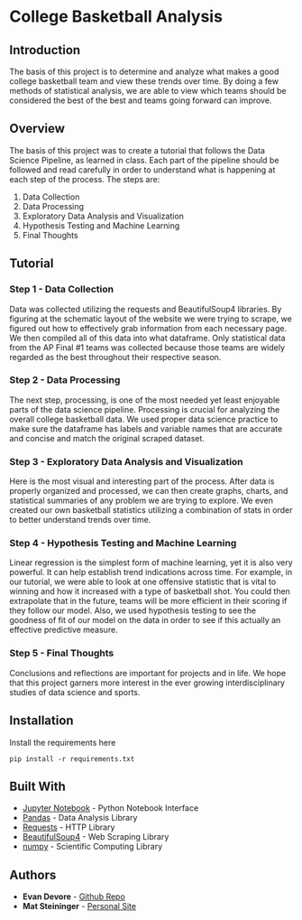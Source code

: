 # College Basketball Analysis

## Introduction
The basis of this project is to determine and analyze what makes a good college basketball team and view these trends over time. By doing a few methods of statistical analysis, we are able to view which teams should be considered the best of the best and teams going forward can improve.

## Overview
The basis of this project was to create a tutorial that follows the Data Science Pipeline, as learned in class. Each part of the pipeline should be followed and read carefully in order to understand what is happening at each step of the process. The steps are:
1. Data Collection
1. Data Processing
1. Exploratory Data Analysis and Visualization
1. Hypothesis Testing and Machine Learning
1. Final Thoughts

## Tutorial

### Step 1 - Data Collection
Data was collected utilizing the requests and BeautifulSoup4 libraries. By figuring at the schematic layout of the website we were trying to scrape, we figured out how to effectively grab information from each necessary page. We then compiled all of this data into what dataframe. Only statistical data from the AP Final #1 teams was collected because those teams are widely regarded as the best throughout their respective season.

### Step 2 - Data Processing
The next step, processing, is one of the most needed yet least enjoyable parts of the data science pipeline. Processing is crucial for analyzing the overall college basketball data. We used proper data science practice to make sure the dataframe has labels and variable names that are accurate and concise and match the original scraped dataset.

### Step 3 - Exploratory Data Analysis and Visualization
Here is the most visual and interesting part of the process. After data is properly organized and processed, we can then create graphs, charts, and statistical summaries of any problem we are trying to explore. We even created our own basketball statistics utilizing a combination of stats in order to better understand trends over time.

### Step 4 - Hypothesis Testing and Machine Learning
Linear regression is the simplest form of machine learning, yet it is also very powerful. It can help establish trend indications across time. For example, in our tutorial, we were able to look at one offensive statistic that is vital to winning and how it increased with a type of basketball shot. You could then extrapolate that in the future, teams will be more efficient in their scoring if they follow our model. Also, we used hypothesis testing to see the goodness of fit of our model on the data in order to see if this actually an effective predictive measure.

### Step 5 - Final Thoughts
Conclusions and reflections are important for projects and in life. We hope that this project garners more interest in the ever growing interdisciplinary studies of data science and sports.

## Installation 
Install the requirements here
```
pip install -r requirements.txt
```

## Built With

* [Jupyter Notebook](https://jupyter.org) - Python Notebook Interface
* [Pandas](https://pandas.pydata.org) - Data Analysis Library
* [Requests](https://requests.readthedocs.io/en/master/) - HTTP Library
* [BeautifulSoup4](https://www.crummy.com/software/BeautifulSoup/bs4/doc/) - Web Scraping Library
* [numpy](https://numpy.org) - Scientific Computing Library

## Authors

* **Evan Devore** - [Github Repo](https://github.com/edevore)
* **Mat Steininger** - [Personal Site](https://mathewsteininger.com)
